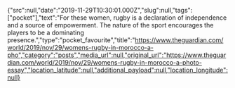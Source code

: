 {"src":null,"date":"2019-11-29T10:30:01.000Z","slug":null,"tags":["pocket"],"text":"For these women, rugby is a declaration of independence and a source of empowerment. The nature of the sport encourages the players to be a dominating presence.","type":"pocket_favourite","title":"https://www.theguardian.com/world/2019/nov/29/womens-rugby-in-morocco-a-pho","category":"posts","media_url":null,"original_url":"https://www.theguardian.com/world/2019/nov/29/womens-rugby-in-morocco-a-photo-essay","location_latitude":null,"additional_payload":null,"location_longitude":null}
